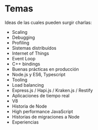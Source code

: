 # Temas

Ideas de las cuales pueden surgir charlas:
- Scaling
- Debugging
- Profiling
- Sistemas distribuídos
- Internet of Things
- Event Loop
- C++ bindings
- Buenas prácticas en producción
- Node.js y ES6, Typescript
- Tooling
- Load balancing
- Express.js / Hapi.js / Kraken.js / Restify
- Aplicaciones de tiempo real
- V8
- Historia de Node
- High performance JavaScript
- Historias de migraciones a Node
- Experiencias
